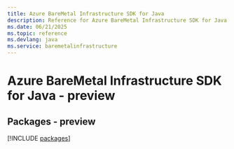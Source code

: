 ```yaml
---
title: Azure BareMetal Infrastructure SDK for Java
description: Reference for Azure BareMetal Infrastructure SDK for Java
ms.date: 06/21/2025
ms.topic: reference
ms.devlang: java
ms.service: baremetalinfrastructure
---
```

# Azure BareMetal Infrastructure SDK for Java - preview
## Packages - preview
[!INCLUDE [packages](baremetal-infrastructure-index.md)]